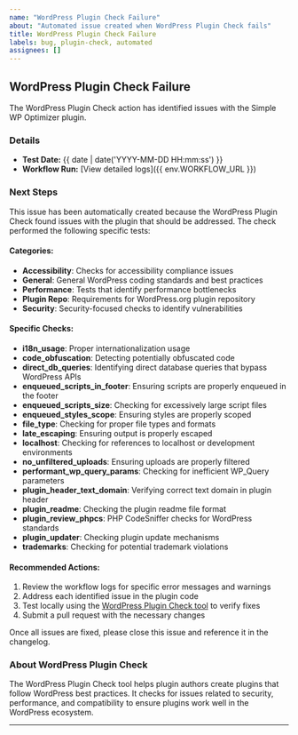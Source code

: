 ```yaml
---
name: "WordPress Plugin Check Failure"
about: "Automated issue created when WordPress Plugin Check fails"
title: WordPress Plugin Check Failure
labels: bug, plugin-check, automated
assignees: []
---
```


## WordPress Plugin Check Failure

The WordPress Plugin Check action has identified issues with the Simple WP Optimizer plugin.

### Details

- **Test Date:** {{ date | date('YYYY-MM-DD HH:mm:ss') }}
- **Workflow Run:** [View detailed logs]({{ env.WORKFLOW_URL }})

### Next Steps

This issue has been automatically created because the WordPress Plugin Check found issues with the plugin that should be addressed. The check performed the following specific tests:

#### Categories:
- **Accessibility**: Checks for accessibility compliance issues
- **General**: General WordPress coding standards and best practices
- **Performance**: Tests that identify performance bottlenecks
- **Plugin Repo**: Requirements for WordPress.org plugin repository
- **Security**: Security-focused checks to identify vulnerabilities

#### Specific Checks:
- **i18n_usage**: Proper internationalization usage
- **code_obfuscation**: Detecting potentially obfuscated code
- **direct_db_queries**: Identifying direct database queries that bypass WordPress APIs
- **enqueued_scripts_in_footer**: Ensuring scripts are properly enqueued in the footer
- **enqueued_scripts_size**: Checking for excessively large script files
- **enqueued_styles_scope**: Ensuring styles are properly scoped
- **file_type**: Checking for proper file types and formats
- **late_escaping**: Ensuring output is properly escaped
- **localhost**: Checking for references to localhost or development environments
- **no_unfiltered_uploads**: Ensuring uploads are properly filtered
- **performant_wp_query_params**: Checking for inefficient WP_Query parameters
- **plugin_header_text_domain**: Verifying correct text domain in plugin header
- **plugin_readme**: Checking the plugin readme file format
- **plugin_review_phpcs**: PHP CodeSniffer checks for WordPress standards
- **plugin_updater**: Checking plugin update mechanisms
- **trademarks**: Checking for potential trademark violations

#### Recommended Actions:

1. Review the workflow logs for specific error messages and warnings
2. Address each identified issue in the plugin code
3. Test locally using the [WordPress Plugin Check tool](https://github.com/WordPress/plugin-check) to verify fixes
4. Submit a pull request with the necessary changes

Once all issues are fixed, please close this issue and reference it in the changelog.

### About WordPress Plugin Check

The WordPress Plugin Check tool helps plugin authors create plugins that follow WordPress best practices. It checks for issues related to security, performance, and compatibility to ensure plugins work well in the WordPress ecosystem.

---
